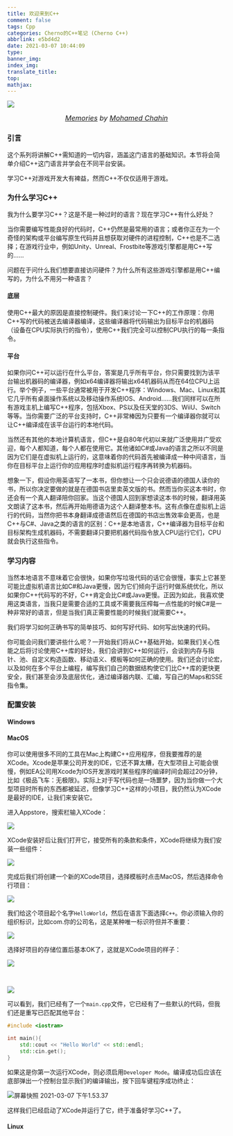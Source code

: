 ```yaml
---
title: 欢迎来到C++
comment: false
tags: Cpp
categories: Cherno的C++笔记 (Cherno C++)
abbrlink: e5bd4d2
date: 2021-03-07 10:44:09
type:
banner_img:
index_img:
translate_title:
top:
mathjax:
---
```






![](https://cdn.jsdelivr.net/gh/Yousazoe/picgo-repo/img/49ff1661408483.5a6df91d1e93d.png)

<div align=center>
  <font size="3">
    <i>
      <a href="https://www.behance.net/gallery/61408483/Memories">Memories</a> by 
      <a href="https://www.behance.net/MChahin">Mohamed Chahin</a>
    </i>
  </font>
</div>

### 引言

这个系列将讲解C++需知道的一切内容，涵盖这门语言的基础知识。本节将会简单介绍C++这门语言并学会在不同平台安装。



<!--more-->



学习C++对游戏开发大有裨益，然而C++不仅仅适用于游戏。

### 为什么学习C++

我为什么要学习C++？这是不是一种过时的语言？现在学习C++有什么好处？

当你需要编写性能良好的代码时，C++仍然是最常用的语言；或者你正在为一个奇怪的架构或平台编写原生代码并且想获取对硬件的进程控制，C++也是不二选择；在游戏行业中，例如Unity、Unreal、Frostbite等游戏引擎都是用C++写的......

问题在于问什么我们想要直接访问硬件？为什么所有这些游戏引擎都是用C++编写的，为什么不用另一种语言？

#### 底层

使用C++最大的原因是直接控制硬件。我们来讨论一下C++的工作原理：你用C++写的代码被送去编译器编译，这些编译器将代码输出为目标平台的机器码（设备在CPU实际执行的指令），使用C++我们完全可以控制CPU执行的每一条指令。

#### 平台

如果你问C++可以运行在什么平台，答案是几乎所有平台，你只需要找到为该平台输出机器码的编译器，例如x64编译器将输出x64机器码从而在64位CPU上运行。举个例子，一些平台通常被用于开发C++程序：Windows、Mac、Linux和其它几乎所有桌面操作系统以及移动操作系统IOS、Android......我们同样可以在所有游戏主机上编写C++程序，包括Xbox、PS以及任天堂的3DS、WiiU、Switch等等。当你需要广泛的平台支持时，C++非常棒因为只要有一个编译器你就可以让C++编译成在该平台运行的本地代码。

当然还有其他的本地计算机语言，但C++是自80年代初以来就广泛使用并广受欢迎，每个人都知道，每个人都在使用它。其他诸如C#或Java的语言之所以不同是因为它们是在虚拟机上运行的，这意味着你的代码首先被编译成一种中间语言，当你在目标平台上运行你的应用程序时虚拟机运行程序再转换为机器码。

想象一下，假设你用英语写了一本书，但你想让一个只会说德语的德国人读你的书，所以你决定要做的就是在德国书店里卖英文版的书。然而当你买这本书时，你还会有一个真人翻译陪你回家。当这个德国人回到家想读这本书的时候，翻译用英文朗读了这本书，然后再开始用德语为这个人翻译整本书。这有点像在虚拟机上运行的代码，当然你把书本身翻译成德语然后在德国的书店出售效率会更高，也是C++与C#、Java之类的语言的区别：C++是本地语言，C++编译器为目标平台和目标架构生成机器码，不需要翻译只要把机器代码指令放入CPU运行它们，CPU就会执行这些指令。



### 学习内容

当然本地语言不意味着它会很快，如果你写垃圾代码的话它会很慢，事实上它甚至可能比虚拟机语言比如C#和Java更慢，因为它们倾向于运行时做系统优化，所以如果你C++代码写的不好，C++肯定会比C#或Java更慢。正因为如此，我喜欢使用这类语言，当我只是需要合适的工具或不需要我压榨每一点性能的时候C#是一种非常好的语言，但是当我们真正需要性能的时候我们就需要C++。

我们将学习如何正确书写的简单技巧、如何写好代码、如何写出快速的代码。

你可能会问我们要讲些什么呢？一开始我们将从C++基础开始，如果我们关心性能之后将讨论使用C++库的好处，我们会讲到C++如何运行，会谈到内存与指针、池、自定义构造函数、移动语义、模板等如何正确的使用。我们还会讨论宏，以及如何在多个平台上编程，编写我们自己的数据结构使它们比C++库的更快更安全，我们甚至会涉及底层优化，通过编译器内联、汇编，写自己的Maps和SSE指令集。



### 配置安装

#### Windows







#### MacOS

你可以使用很多不同的工具在Mac上构建C++应用程序，但我要推荐的是XCode。Xcode是苹果公司开发的IDE，它还不算太糟，在大型项目上可能会很慢，例如EA公司用Xcode为IOS开发游戏时某些程序的编译时间会超过20分钟，比如《极品飞车：无极限》。实际上对于写代码也是一场噩梦，因为当你做一个大型项目时所有的东西都被延迟，但像学习C++这样的小项目，我仍然认为XCode是最好的IDE，让我们来安装它。



进入Appstore，搜索栏输入XCode：

![](https://cdn.jsdelivr.net/gh/Yousazoe/picgo-repo/img/%E5%B1%8F%E5%B9%95%E5%BF%AB%E7%85%A7%202021-03-07%20%E4%B8%8B%E5%8D%881.29.39.png)



XCode安装好后让我们打开它，接受所有的条款和条件，XCode将继续为我们安装一些组件：

![](https://cdn.jsdelivr.net/gh/Yousazoe/picgo-repo/img/%E5%B1%8F%E5%B9%95%E5%BF%AB%E7%85%A7%202021-03-07%20%E4%B8%8B%E5%8D%881.35.08.png)



完成后我们将创建一个新的XCode项目，选择模板时点击MacOS，然后选择命令行项目：

![](https://cdn.jsdelivr.net/gh/Yousazoe/picgo-repo/img/%E5%B1%8F%E5%B9%95%E5%BF%AB%E7%85%A7%202021-03-07%20%E4%B8%8B%E5%8D%881.36.47.png)



我们给这个项目起个名字`HelloWorld`，然后在语言下面选择`C++`。你必须输入你的组织标识，比如com.你的公司名，这是某种唯一标识符但并不重要：



![](https://cdn.jsdelivr.net/gh/Yousazoe/picgo-repo/img/%E5%B1%8F%E5%B9%95%E5%BF%AB%E7%85%A7%202021-03-07%20%E4%B8%8B%E5%8D%881.39.37.png)



选择好项目的存储位置后基本OK了，这就是XCode项目的样子：

![](https://cdn.jsdelivr.net/gh/Yousazoe/picgo-repo/img/%E5%B1%8F%E5%B9%95%E5%BF%AB%E7%85%A7%202021-03-07%20%E4%B8%8B%E5%8D%881.44.57.png)

<br/>

![](https://cdn.jsdelivr.net/gh/Yousazoe/picgo-repo/img/%E5%B1%8F%E5%B9%95%E5%BF%AB%E7%85%A7%202021-03-07%20%E4%B8%8B%E5%8D%881.47.11-20210307135152889.png)

可以看到，我们已经有了一个`main.cpp`文件，它已经有了一些默认的代码，但我们还是重写已匹配其他平台：

```c++
#include <iostram>

int main(){
    std::cout << "Hello World" << std::endl;
    std::cin.get();
}
```



如果这是你第一次运行XCode，则必须启用`Developer Mode`。编译成功后应该在底部弹出一个控制台显示我们的编译输出，按下回车键程序成功终止：

![屏幕快照 2021-03-07 下午1.53.37](https://cdn.jsdelivr.net/gh/Yousazoe/picgo-repo/img/%E5%B1%8F%E5%B9%95%E5%BF%AB%E7%85%A7%202021-03-07%20%E4%B8%8B%E5%8D%881.53.37.png)



这样我们已经启动了XCode并运行了它，终于准备好学习C++了。



#### Linux



